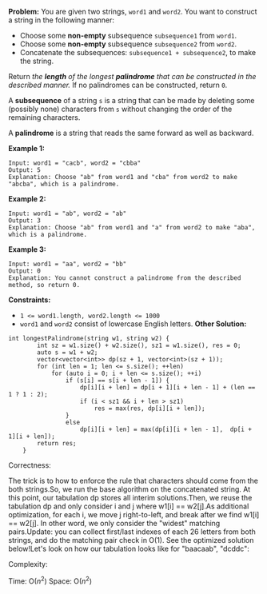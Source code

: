 **Problem:**
You are given two strings, `word1` and `word2`. You want to construct a string in the following manner:

- Choose some **non-empty** subsequence `subsequence1` from `word1`.
- Choose some **non-empty** subsequence `subsequence2` from `word2`.
- Concatenate the subsequences: `subsequence1 + subsequence2`, to make the string.

Return *the **length** of the longest **palindrome** that can be constructed in the described manner.* If no palindromes can be constructed, return `0`.

A **subsequence** of a string `s` is a string that can be made by deleting some (possibly none) characters from `s` without changing the order of the remaining characters.

A **palindrome** is a string that reads the same forward as well as backward.

 

**Example 1:**

```
Input: word1 = "cacb", word2 = "cbba"
Output: 5
Explanation: Choose "ab" from word1 and "cba" from word2 to make "abcba", which is a palindrome.
```

**Example 2:**

```
Input: word1 = "ab", word2 = "ab"
Output: 3
Explanation: Choose "ab" from word1 and "a" from word2 to make "aba", which is a palindrome.
```

**Example 3:**

```
Input: word1 = "aa", word2 = "bb"
Output: 0
Explanation: You cannot construct a palindrome from the described method, so return 0.
```

 

**Constraints:**

- `1 <= word1.length, word2.length <= 1000`
- `word1` and `word2` consist of lowercase English letters.
**Other Solution:**
```
int longestPalindrome(string w1, string w2) {
        int sz = w1.size() + w2.size(), sz1 = w1.size(), res = 0;
        auto s = w1 + w2;
        vector<vector<int>> dp(sz + 1, vector<int>(sz + 1));
        for (int len = 1; len <= s.size(); ++len) 
            for (auto i = 0; i + len <= s.size(); ++i) 
                if (s[i] == s[i + len - 1]) {
                    dp[i][i + len] = dp[i + 1][i + len - 1] + (len == 1 ? 1 : 2);
                    if (i < sz1 && i + len > sz1)
                        res = max(res, dp[i][i + len]);
                }
                else
                    dp[i][i + len] = max(dp[i][i + len - 1],  dp[i + 1][i + len]);
        return res;
    }
```
Correctness:


The trick is to how to enforce the rule that characters should come from the both strings.So, we run the base algorithm on the concatenated string. At this point, our tabulation dp stores all interim solutions.Then, we reuse the tabulation dp and only consider i and j where w1[i] == w2[j].As additional optimization, for each i, we move j right-to-left, and break after we find w1[i] == w2[j]. In other word, we only consider the "widest" matching pairs.Update: you can collect first/last indexes of each 26 letters from both strings, and do the matching pair check in O(1). See the optimized solution below!Let's look on how our tabulation looks like for "baacaab", "dcddc":

Complexity:

Time: O($n^2$)
Space: O($n^2$)